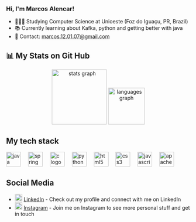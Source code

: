 ### Hi, I'm Marcos Alencar!

- 👨🏼‍🎓 Studying Computer Science at Unioeste (Foz do Iguaçu, PR, Brazil)
- 📚 Currently learning about Kafka, python and getting better with java
- 📨 Contact: marcos.12.01.07@gmail.com 


## 📊 My Stats on Git Hub
<div align="center">
  <img src="https://github-readme-stats-marcos-alencars-projects.vercel.app/api?username=MarcosAlencar04&hide_title=false&hide_rank=false&show_icons=true&include_all_commits=true&count_private=true&disable_animations=false&theme=dark&locale=en&hide_border=false&order=1" height="150" alt="stats graph"  />
  <img src="https://github-readme-stats-marcos-alencars-projects.vercel.app/api/top-langs?username=MarcosAlencar04&locale=en&hide_title=false&layout=compact&card_width=320&langs_count=5&theme=dark&hide_border=false&order=2" height="100" alt="languages graph"  />
</div>

## My tech stack
<div align="left">
  <img src="https://cdn.jsdelivr.net/gh/devicons/devicon/icons/java/java-original.svg" height="40" alt="java logo"  />
  <img width="12" />
  <img src="https://cdn.jsdelivr.net/gh/devicons/devicon/icons/spring/spring-original.svg" height="40" alt="spring logo"  />
  <img width="12" />
  <img src="https://cdn.jsdelivr.net/gh/devicons/devicon/icons/c/c-original.svg" height="40" alt="c logo"  />
  <img width="12" />
  <img src="https://cdn.jsdelivr.net/gh/devicons/devicon/icons/python/python-original.svg" height="40" alt="python logo"  />
  <img width="12" />
  <img src="https://cdn.jsdelivr.net/gh/devicons/devicon/icons/html5/html5-original.svg" height="40" alt="html5 logo"  />
  <img width="12" />
  <img src="https://cdn.jsdelivr.net/gh/devicons/devicon/icons/css3/css3-original.svg" height="40" alt="css3 logo"  />
  <img width="12" />
  <img src="https://cdn.jsdelivr.net/gh/devicons/devicon/icons/javascript/javascript-original.svg" height="40" alt="javascript logo"  />
  <img width="12" />
  <img src="https://cdn.jsdelivr.net/gh/devicons/devicon/icons/apachekafka/apachekafka-original.svg" height="40" alt="apachekafka logo"  />
</div>

## Social Media

- <img alt="Linkedin" width="20px" src="https://upload.wikimedia.org/wikipedia/commons/thumb/c/ca/LinkedIn_logo_initials.png/600px-LinkedIn_logo_initials.png" /> [LinkedIn](https://www.linkedin.com/in/marcos-alencar-64b031288/) - Check out my profile and connect with me on LinkedIn
- <img alt="Instagram" width="20px" src="https://raw.githubusercontent.com/maurodesouza/profile-readme-generator/master/src/assets/icons/social/instagram/default.svg" /> [Instagram](https://www.instagram.com/alencar_marquin) - Join me on Instagram to see more personal stuff and get in touch
